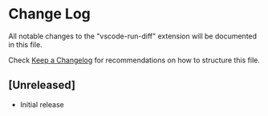 # Change Log

All notable changes to the "vscode-run-diff" extension will be documented in this file.

Check [Keep a Changelog](http://keepachangelog.com/) for recommendations on how to structure this file.

## [Unreleased]

- Initial release